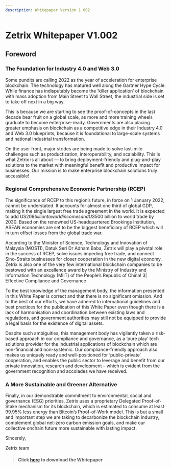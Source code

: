 ```yaml
---
description: Whitepaper Version 1.002
---
```


# Zetrix Whitepaper V1.002

## Foreword

### The Foundation for Industry 4.0 and Web 3.0

Some pundits are calling 2022 as the year of acceleration for enterprise blockchain. The technology has matured well along the Gartner Hype Cycle. While finance has indisputably become the ‘killer application’ of blockchain with mass adoption from Main Street to Wall Street, the industrial side is set to take off next in a big way.

This is because we are starting to see the proof-of-concepts in the last decade bear fruit on a global scale, as more and more training wheels graduate to become enterprise-ready. Governments are also placing greater emphasis on blockchain as a competitive edge in their Industry 4.0 and Web 3.0 blueprints, because it is foundational to large-scale systems and national industrial transformation.

On the user front, major strides are being made to solve last-mile challenges such as productization, interoperability, and scalability. This is what Zetrix is all about — to bring deployment-friendly and plug-and-play solutions to the market with meaningful benefit and productive impact for businesses. Our mission is to make enterprise blockchain solutions truly accessible!

### Regional Comprehensive Economic Partnership (RCEP)

The significance of RCEP to this region’s future, in force on 1 January 2022, cannot be understated. It accounts for almost one third of global GDP, making it the single largest free trade agreement in the world. It is expected to add US$209 billion to world incomes and US$500 billion to world trade by 2030. Based on the renowned US-headquartered Brookings Institution, ASEAN economies are set to be the biggest beneficiary of RCEP which will in turn offset losses from the global trade war.

According to the Minister of Science, Technology and Innovation of Malaysia (MOSTI), Datuk Seri Dr Adham Baba, Zetrix will play a pivotal role in the success of RCEP, solve issues impeding free trade, and connect Sino-Straits businesses for closer cooperation in the new digital economy. Zetrix is also one of the very few international blockchain companies to be bestowed with an excellence award by the Ministry of Industry and Information Technology (MIIT) of the People’s Republic of China! 3| Effective Compliance and Governance

To the best knowledge of the management body, the information presented in this White Paper is correct and that there is no significant omission. And to the best of our efforts, we have adhered to international guidelines and best practices for the publication of this White Paper even though there is a lack of harmonisation and coordination between existing laws and regulations, and government authorities may still not be equipped to provide a legal basis for the existence of digital assets.

Despite such ambiguities, this management body has vigilantly taken a risk-based approach in our compliance and governance, as a ‘pure play’ tech solutions provider for the industrial applications of blockchain which are non-financial and non-systemic. Our compliance-friendly approach also makes us uniquely ready and well-positioned for ‘public-private’ cooperation, and enables the public sector to leverage and benefit from our private innovation, research and development – which is evident from the government recognition and accolades we have received.

### A More Sustainable and Greener Alternative

Finally, in our demonstrable commitment to environmental, social and governance (ESG) priorities, Zetrix uses a proprietary Delegated Proof-of-Stake mechanism for its blockchain, which is estimated to consume at least 99.95% less energy than Bitcoin’s Proof-of-Work model. This is but a small and important step we are taking to decarbonize the blockchain industry, complement global net-zero carbon emission goals, and make our collective onchain future more sustainable with lasting impact.

Sincerely,

Zetrix team



> #### Click [here](https://docsend.com/view/d2rsr8vd4dsuvwyg) to download the Whitepaper  <a href="#download-whitepaper" id="download-whitepaper"></a>

